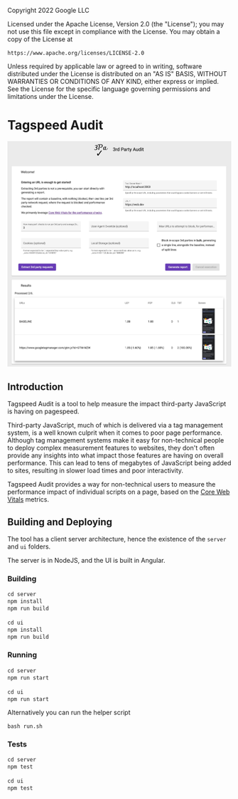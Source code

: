 Copyright 2022 Google LLC

Licensed under the Apache License, Version 2.0 (the "License");
you may not use this file except in compliance with the License.
You may obtain a copy of the License at

    https://www.apache.org/licenses/LICENSE-2.0

Unless required by applicable law or agreed to in writing, software
distributed under the License is distributed on an "AS IS" BASIS,
WITHOUT WARRANTIES OR CONDITIONS OF ANY KIND, either express or implied.
See the License for the specific language governing permissions and
limitations under the License.

# Tagspeed Audit

![Screen](docs/analysis.jpg)

## Introduction
Tagspeed Audit is a tool to help measure the impact third-party JavaScript is
having on pagespeed.

Third-party JavaScript, much of which is delivered via a tag management system,
is a well known culprit when it comes to poor page performance. Although tag
management systems make it easy for non-technical people to deploy complex
measurement features to websites, they don't often provide any insights into
what impact those features are having on overall performance. This can lead to
tens of megabytes of JavaScript being added to sites, resulting in slower
load times and poor interactivity.

Tagspeed Audit provides a way for non-technical users to measure the performance
impact of individual scripts on a page, based on the [Core Web
Vitals](https://web.dev/vitals/) metrics.

## Building and Deploying

The tool has a client server architecture, hence the existence of the `server` and `ui` folders.

The server is in NodeJS, and the UI is built in Angular.

### Building
```
cd server
npm install
npm run build

cd ui
npm install
npm run build
```

### Running
```
cd server
npm run start

cd ui
npm run start
```

Alternatively you can run the helper script
```
bash run.sh
```

### Tests
```
cd server
npm test

cd ui
npm test
```
